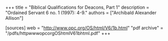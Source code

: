 +++
title = "Biblical Qualifications for Deacons, Part 1"
description = "Ordained Servant 6 no. 1 (1997): 4-9."
authors = ["Archibald Alexander Allison"]

[sources]
web = "http://www.opc.org/OS/html/V6/1b.html"
"pdf archive" = "/pdfs/httpwwwopcorgOShtmlV61bhtml.pdf"
+++
